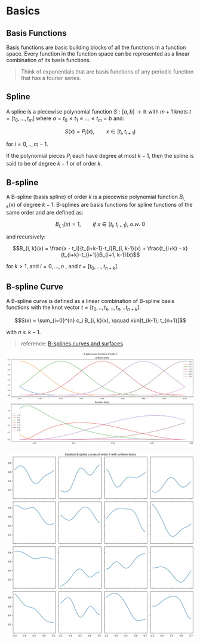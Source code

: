 # Basics

## Basis Functions

Basis functions are basic building blocks of all the functions in a function space. Every function in the function space can be represented as a linear combination of its basis functions.

> Think of exponentials that are basis functions of any periodic function that has a fourier series.

## Spline

A spline is a piecewise polynomial function $S: [a, b] \rightarrow \mathbb{R}$ with $m+1$ knots $t = [t_0, ..., t_m]$ where $a=t_0\le t_1 \le ... \le t_m=b$ and:

$$S(x) = P_i(x), \qquad x\in[t_i, t_{i+1})$$

for $i=0,..,m-1$.

If the polynomial pieces $P_i$ each have degree at most $k-1$, then the spline is said to be of degree $k-1$ or of order $k$.

## B-spline

A B-spline (basis spline) of order $k$ is a piecewise polynomial function $B_{i, k}(x)$ of degree $k-1$. B-splines are basis functions for spline functions of the same order and are defined as:

$$B_{i, 1}(x) = 1,\qquad if~x\in[t_i,t_{i+1}),~o.w.~0$$

and recursively:

$$B_{i, k}(x) = \frac{x - t_i}{t_{i+k-1}-t_i}B_{i, k-1}(x) + \frac{t_{i+k} - x}{t_{i+k}-t_{i+1}}B_{i+1, k-1}(x)$$

for $k > 1$, and $i=0,...,n$ , and $t = [t_0, ..., t_{n+k}]$.

## B-spline Curve

A B-spline curve is defined as a linear combination of B-spline basis functions with the knot vector $t = [t_0,..,t_k,..,t_n,..t_{n+k}]$:

$$S(x) = \sum_{i=0}^{n} c_i B_{i, k}(x), \qquad x\in[t_{k-1}, t_{n+1}]$$

with $n \ge k-1$.

> reference: [B-splines curves and surfaces](https://web.mit.edu/hyperbook/Patrikalakis-Maekawa-Cho/node15.html)

![png](0.0-b-spline_files/0.0-b-spline_3_0.png)

![png](0.0-b-spline_files/0.0-b-spline_4_0.png)
